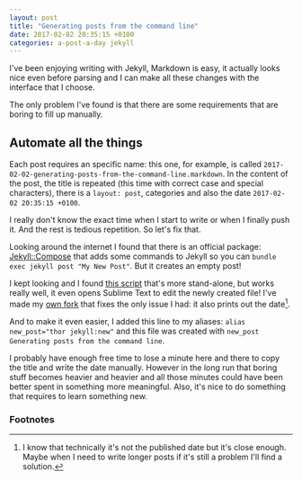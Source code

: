 ```yaml
---
layout: post
title: "Generating posts from the command line"
date: 2017-02-02 20:35:15 +0100
categories: a-post-a-day jekyll
---
```


I've been enjoying writing with Jekyll, Markdown is easy, it actually looks nice even before parsing and I can make all these changes with the interface that I choose.

The only problem I've found is that there are some requirements that are boring to fill up manually.

## Automate all the things

Each post requires an specific name: this one, for example, is called `2017-02-02-generating-posts-from-the-command-line.markdown`. In the content of the post, the title is repeated (this time with correct case and special characters), there is a `layout: post`, categories and also the date `2017-02-02 20:35:15 +0100`.

I really don't know the exact time when I start to write or when I finally push it. And the rest is tedious repetition. So let's fix that.

Looking around the internet I found that there is an official package: [Jekyll::Compose](https://github.com/jekyll/jekyll-compose) that adds some commands to Jekyll so you can `bundle exec jekyll post "My New Post"`. But it creates an empty post!

I kept looking and I found [this script](https://gist.github.com/ichadhr/0b4e35174c7e90c0b31b) that's more stand-alone, but works really well, it even opens Sublime Text to edit the newly created file! I've made my [own fork](https://gist.github.com/pablogonzalezalba/4535e5d536999815dd35494bd49e79b0) that fixes the only issue I had: it also prints out the date[^1].

And to make it even easier, I added this line to my aliases: `alias new_post="thor jekyll:new"` and this file was created with `new_post Generating posts from the command line`.

I probably have enough free time to lose a minute here and there to copy the title and write the date manually. However in the long run that boring stuff becomes heavier and heavier and all those minutes could have been better spent in something more meaningful. Also, it's nice to do something that requires to learn something new.

### Footnotes

[^1]: I know that technically it's not the published date but it's close enough. Maybe when I need to write longer posts if it's still a problem I'll find a solution.
